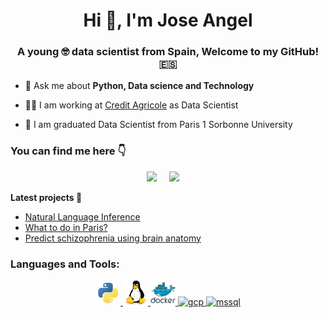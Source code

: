   <h1 align="center">Hi 👋, I'm Jose Angel</h1>

<h3 align="center">A young 🤓 data scientist from Spain, Welcome to my GitHub! 🇪🇸</h3>

- 💬 Ask me about **Python, Data science and Technology**

- 👨‍🔬 I am working at [Credit Agricole](https://www.credit-agricole.fr) as Data Scientist

- 🏫 I am graduated Data Scientist from Paris 1 Sorbonne University
  
<h3 align="left">You can find me here 👇</h3>
<p align="center">
  <a target="_blank"href="https://www.linkedin.com/in/jagarciasanchez/"><img src="https://img.shields.io/badge/linkedin-%230077B5.svg?&style=for-the-badge&logo=linkedin&logoColor=white" /></a>&nbsp;&nbsp;&nbsp;&nbsp;
  <a href="mailto:jagarsanc@gmail.com?subject=Hello%20Jose,%20From%20Github"><img src="https://img.shields.io/badge/gmail-%23D14836.svg?&style=for-the-badge&logo=gmail&logoColor=white" /></a>&nbsp;&nbsp;&nbsp;&nbsp;
</p>

**Latest projects 🚀**
<!-- BLOG-POST-LIST:START -->
- [Natural Language Inference](https://github.com/JoseAngelGarciaSanchez/NLI)
- [What to do in Paris?](https://github.com/sarrabenyahia/datamuse)
- [Predict schizophrenia using brain anatomy](https://github.com/sarrabenyahia/Predict-schizophrenia-using-brain-anatomy)
<!-- BLOG-POST-LIST:END -->

<h3 align="left">Languages and Tools:</h3>
<p align="center">
    <a href="https://www.python.org" target="_blank"> <img src="https://raw.githubusercontent.com/devicons/devicon/master/icons/python/python-original.svg" alt="python" width="40" height="40"/> </a>
    <a href="https://www.linux.org/" target="_blank"> <img src="https://raw.githubusercontent.com/devicons/devicon/master/icons/linux/linux-original.svg" alt="linux" width="40" height="40"/> </a>
    <a href="https://www.docker.com/" target="_blank"> <img src="https://raw.githubusercontent.com/devicons/devicon/master/icons/docker/docker-original-wordmark.svg" alt="docker" width="40" height="40"/>
  <a href="https://cloud.google.com" target="_blank"> <img src="https://www.vectorlogo.zone/logos/google_cloud/google_cloud-icon.svg" alt="gcp" width="40" height="40"/> </a>
  <a href="https://www.microsoft.com/en-us/sql-server" target="_blank"> <img src="https://www.svgrepo.com/show/303229/microsoft-sql-server-logo.svg" alt="mssql" width="40" height="40"/> </a> 
</p>
    </p>
